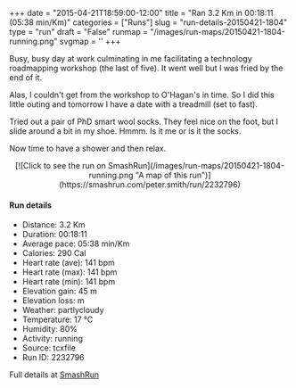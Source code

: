 +++
date = "2015-04-21T18:59:00-12:00"
title = "Ran 3.2 Km in 00:18:11 (05:38 min/Km)"
categories = ["Runs"]
slug = "run-details-20150421-1804"
type = "run"
draft = "False"
runmap = "/images/run-maps/20150421-1804-running.png"
svgmap = '<polyline points="0 54, 7 45, 21 48, 37 27, 38 28, 64 44, 69 46, 87 48, 93 56, 100 74, 91 50, 83 46, 80 46, 65 44, 63 43, 35 27, 22 48, 8 45, 1 53">'
+++

Busy, busy day at work culminating in me facilitating a technology roadmapping workshop (the last of five). It went well but I was fried by the end of it. 

Alas, I couldn't get from the workshop to O'Hagan's in time. So I did this little outing and tomorrow I have a date with a treadmill (set to fast). 

Tried out a pair of PhD smart wool socks. They feel nice on the foot, but I slide around a bit in my shoe. Hmmm. Is it me or is it the socks. 

Now time to have a shower and then relax. 



<!--more-->

<center>
[![Click to see the run on SmashRun](/images/run-maps/20150421-1804-running.png "A map of this run")](https://smashrun.com/peter.smith/run/2232796)
</center>

#### Run details

* Distance: 3.2 Km
* Duration: 00:18:11
* Average pace: 05:38 min/Km
* Calories: 290 Cal
* Heart rate (ave): 141 bpm
* Heart rate (max): 141 bpm
* Heart rate (min): 141 bpm
* Elevation gain: 45 m
* Elevation loss:  m
* Weather: partlycloudy
* Temperature: 17 &deg;C
* Humidity: 80%
* Activity: running
* Source: tcxfile
* Run ID: 2232796

Full details at [SmashRun](https://smashrun.com/peter.smith/run/2232796)